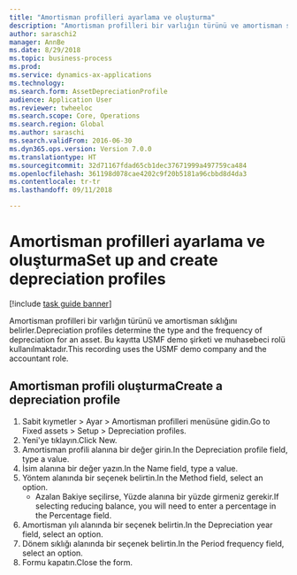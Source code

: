 ```yaml
--- 
title: "Amortisman profilleri ayarlama ve oluşturma"
description: "Amortisman profilleri bir varlığın türünü ve amortisman sıklığını belirler."
author: saraschi2
manager: AnnBe
ms.date: 8/29/2018
ms.topic: business-process
ms.prod: 
ms.service: dynamics-ax-applications
ms.technology: 
ms.search.form: AssetDepreciationProfile
audience: Application User
ms.reviewer: twheeloc
ms.search.scope: Core, Operations
ms.search.region: Global
ms.author: saraschi
ms.search.validFrom: 2016-06-30
ms.dyn365.ops.version: Version 7.0.0
ms.translationtype: HT
ms.sourcegitcommit: 32d71167fdad65cb1dec37671999a497759ca484
ms.openlocfilehash: 361198d078cae4202c9f20b5181a96cbbd8d4da3
ms.contentlocale: tr-tr
ms.lasthandoff: 09/11/2018

---
```

# <a name="set-up-and-create-depreciation-profiles"></a><span data-ttu-id="9ef99-103">Amortisman profilleri ayarlama ve oluşturma</span><span class="sxs-lookup"><span data-stu-id="9ef99-103">Set up and create depreciation profiles</span></span>

[!include [task guide banner](../../includes/task-guide-banner.md)]

<span data-ttu-id="9ef99-104">Amortisman profilleri bir varlığın türünü ve amortisman sıklığını belirler.</span><span class="sxs-lookup"><span data-stu-id="9ef99-104">Depreciation profiles determine the type and the frequency of depreciation for an asset.</span></span>   <span data-ttu-id="9ef99-105">Bu kayıtta USMF demo şirketi ve muhasebeci rolü kullanılmaktadır.</span><span class="sxs-lookup"><span data-stu-id="9ef99-105">This recording uses the USMF demo company and the accountant role.</span></span>


## <a name="create-a-depreciation-profile"></a><span data-ttu-id="9ef99-106">Amortisman profili oluşturma</span><span class="sxs-lookup"><span data-stu-id="9ef99-106">Create a depreciation profile</span></span>
1. <span data-ttu-id="9ef99-107">Sabit kıymetler > Ayar > Amortisman profilleri menüsüne gidin.</span><span class="sxs-lookup"><span data-stu-id="9ef99-107">Go to Fixed assets > Setup > Depreciation profiles.</span></span>
2. <span data-ttu-id="9ef99-108">Yeni'ye tıklayın.</span><span class="sxs-lookup"><span data-stu-id="9ef99-108">Click New.</span></span>
3. <span data-ttu-id="9ef99-109">Amortisman profili alanına bir değer girin.</span><span class="sxs-lookup"><span data-stu-id="9ef99-109">In the Depreciation profile field, type a value.</span></span>
4. <span data-ttu-id="9ef99-110">İsim alanına bir değer yazın.</span><span class="sxs-lookup"><span data-stu-id="9ef99-110">In the Name field, type a value.</span></span>
5. <span data-ttu-id="9ef99-111">Yöntem alanında bir seçenek belirtin.</span><span class="sxs-lookup"><span data-stu-id="9ef99-111">In the Method field, select an option.</span></span>
    * <span data-ttu-id="9ef99-112">Azalan Bakiye seçilirse, Yüzde alanına bir yüzde girmeniz gerekir.</span><span class="sxs-lookup"><span data-stu-id="9ef99-112">If selecting reducing balance, you will need to enter a percentage in the Percentage field.</span></span>  
6. <span data-ttu-id="9ef99-113">Amortisman yılı alanında bir seçenek belirtin.</span><span class="sxs-lookup"><span data-stu-id="9ef99-113">In the Depreciation year field, select an option.</span></span>
7. <span data-ttu-id="9ef99-114">Dönem sıklığı alanında bir seçenek belirtin.</span><span class="sxs-lookup"><span data-stu-id="9ef99-114">In the Period frequency field, select an option.</span></span>
8. <span data-ttu-id="9ef99-115">Formu kapatın.</span><span class="sxs-lookup"><span data-stu-id="9ef99-115">Close the form.</span></span>



